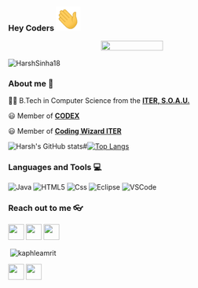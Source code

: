 
### Hey Coders  <img src="https://raw.githubusercontent.com/ABSphreak/ABSphreak/master/gifs/Hi.gif" width="50px">
<p align="center">
    <a href="https://cristianmarint.github.io/DEPORCO/"><img src="https://imgur.com/nuQbn48.gif" width="50%" height="10%" ></a>
</p>

<img src="https://camo.githubusercontent.com/f21f0580a0384cdc5fe4aff15cdc432b9928c2be0c4f735ca0c478e2105cb2f9/68747470733a2f2f6b6f6d617265762e636f6d2f67687076632f3f757365726e616d653d73756d616e6d6f7265266c6162656c3d50726f66696c65253230766965777326636f6c6f723d306537356236267374796c653d666c6174" alt="HarshSinha18" data-canonical-src="https://komarev.com/ghpvc/?username=HarshSinha18&amp;label=Profile%20views&amp;color=0e75b6&amp;style=flat" style="max-width:100%;">

### About me :eyes:

👨‍🎓 B.Tech in Computer Science from the **[ITER, S.O.A.U.](https://www.soa.ac.in/iter)** 

:smiley: Member of **[CODEX](https://github.com/codex-iter)**

:smiley: Member of **[Coding Wizard ITER](https://github.com/CodingWizardITER)**


![Harsh's GitHub stats](https://github-readme-stats.vercel.app/api?username=HarshSinha18&theme=vision-friendly-dark&show_icons=true)#[![Top Langs](https://github-readme-stats.vercel.app/api/top-langs/?username=HarshSinha18)](https://github.com/HarshSinha18/github-readme-stats)

### Languages and Tools :computer:
![Java](https://img.shields.io/badge/Java-blue?style=flat&logo=java&logoColor=white)
![HTML5](https://img.shields.io/badge/HTML5-E34F26?style=for-the-badge&logo=html5&logoColor=white)
![Css](https://img.shields.io/badge/CSS-239120?&style=for-the-badge&logo=css3&logoColor=white)
![Eclipse](https://img.shields.io/badge/eclipse-blue.svg?logo=eclipse)
![VSCode](https://img.shields.io/badge/visual%20studio%20code-blue.svg?logo=visual%20studio%20code)

### Reach out to me 👓

<a href="https://www.linkedin.com/in/harsh-sinha-952892199"><img src="https://i.ibb.co/Kx2GSrT/linkedin.png" width="32px" height="32px"></a>
<a href="https://github.com/HarshSinha18"><img src="https://cdn.iconscout.com/icon/free/png-256/github-108-438008.png" width="32px" height="32px"></a>
<a href="https://twitter.com/harsh_sinha__18"><img src="https://i.ibb.co/kmgQVyW/twitter.png" width="32px" height="32px"></a>

<p>&nbsp;<img align="center" src="https://github-readme-stats.vercel.app/api?username=kaphleamrit&show_icons=true&locale=en" alt="kaphleamrit" /></p>
<a href="https://www.instagram.com/harsh.sinha.18/"><img src="https://f0.pngfuel.com/png/605/658/black-and-white-instagram-logo-logo-black-and-white-instagram-logo-png-clip-art-thumbnail.png" width="32px" height="32px"></a> 
<a href="https://m.facebook.com/100006896941164/"><img src="https://i.ibb.co/zmYNW4p/facebook.png" width="32px" height="32px"></a>





